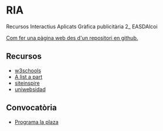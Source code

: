 # RIA
Recursos Interactius Aplicats
Gràfica publicitària 2_ EASDAlcoi

<p><a href="https://medium.com/@vovakuzmenkov/get-a-website-with-github-pages-9151ed636446">Com fer una pàgina web des d'un repositori en github.</a> </p>

<h2>Recursos</h2>
<ul>
  <li><a href="https://www.w3schools.com/">w3schools</a></li>
  <li><a href="https://alistapart.com">A list a part</a></li>
  <li><a href="https://www.siteinspire.com/">siteinspire</a></li>
  <li><a href="https://uniwebsidad.com/">uniwebsidad</a></li>
</ul>
<h2>Convocatòria</h2>
<ul>
  <li><a href="http://programalaplaza.medialab-prado.es/#/home">Programa la plaza</a></li>
</ul>
